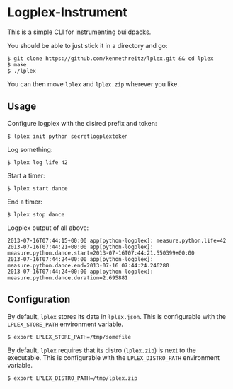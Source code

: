 Logplex-Instrument
==================

This is a simple CLI for instrumenting buildpacks.

You should be able to just stick it in a directory and go:

    $ git clone https://github.com/kennethreitz/lplex.git && cd lplex
    $ make
    $ ./lplex

You can then move `lplex` and `lplex.zip` wherever you like.


Usage
-----

Configure logplex with the disired prefix and token:

    $ lplex init python secretlogplextoken

Log something:

    $ lplex log life 42

Start a timer:

    $ lplex start dance

End a timer:

    $ lplex stop dance

Logplex output of all above:

    2013-07-16T07:44:15+00:00 app[python-logplex]: measure.python.life=42
    2013-07-16T07:44:21+00:00 app[python-logplex]: measure.python.dance.start=2013-07-16T07:44:21.550399+00:00
    2013-07-16T07:44:24+00:00 app[python-logplex]: measure.python.dance.end=2013-07-16 07:44:24.246280
    2013-07-16T07:44:24+00:00 app[python-logplex]: measure.python.dance.duration=2.695881

Configuration
-------------

By default, `lplex` stores its data in `lplex.json`. This is configurable with the `LPLEX_STORE_PATH` environment variable.

    $ export LPLEX_STORE_PATH=/tmp/somefile

By default, `lplex` requires that its distro (`lplex.zip`) is next to the executable. This is configurable with the `LPLEX_DISTRO_PATH` environment variable.

    $ export LPLEX_DISTRO_PATH=/tmp/lplex.zip

